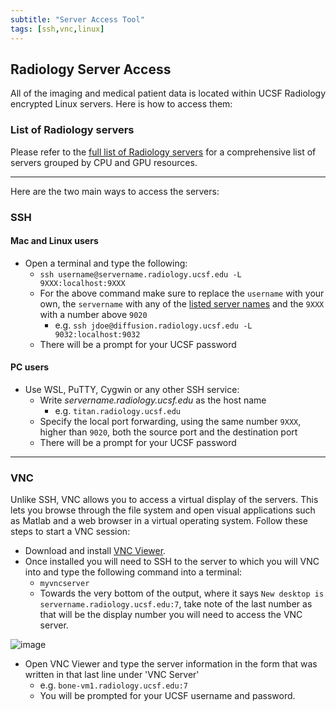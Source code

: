 ```yaml
---
subtitle: "Server Access Tool"
tags: [ssh,vnc,linux]
---
```


## Radiology Server Access

All of the imaging and medical patient data is located within UCSF Radiology encrypted Linux servers. Here is how to access them:

### List of Radiology servers

Please refer to the [full list of Radiology servers](/materials/listofservers) for a comprehensive list of servers grouped by CPU and GPU resources.

---

Here are the two main ways to access the servers:

### SSH

#### Mac and Linux users

- Open a terminal and type the following:
  - `ssh username@servername.radiology.ucsf.edu -L 9XXX:localhost:9XXX`
  - For the above command make sure to replace the `username` with your own, the  `servername` with any of the [listed server names](/materials/listofservers) and the `9XXX` with a number above `9020`
    - e.g. `ssh jdoe@diffusion.radiology.ucsf.edu -L 9032:localhost:9032`
  - There will be a prompt for your UCSF password  

#### PC users

- Use WSL, PuTTY, Cygwin or any other SSH service:
  - Write *servername.radiology.ucsf.edu* as the host name
    - e.g. `titan.radiology.ucsf.edu`
  - Specify the local port forwarding, using the same number `9XXX`, higher than `9020`, both the source port and the destination port
  - There will be a prompt for your UCSF password

---

### VNC

Unlike SSH, VNC allows you to access a virtual display of the servers. This lets you browse through the file system and open visual applications such as Matlab and a web browser in a virtual operating system. Follow these steps to start a VNC session:

- Download and install [VNC Viewer](https://www.realvnc.com/en/connect/download/viewer/).
- Once installed you will need to SSH to the server to which you will VNC into and type the following command into a terminal:
  - `myvncserver`
  - Towards the very bottom of the output, where it says `New desktop is servername.radiology.ucsf.edu:7`, take note of the last number as that will be the display number you will need to access the VNC server.

![image](/support/vncserversample.png "Sample Image")

- Open VNC Viewer and type the server information in the form that was written in that last line under 'VNC Server'
  - e.g. `bone-vm1.radiology.ucsf.edu:7`
  - You will be prompted for your UCSF username and password.
